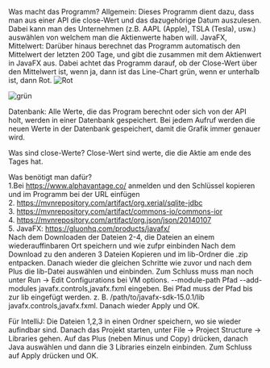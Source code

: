 Was macht das Programm?
Allgemein:
	Dieses Programm dient dazu, dass man aus einer API die close-Wert und das dazugehörige Datum auszulesen.
	Dabei kann man des Unternehmen (z.B. AAPL (Apple), TSLA (Tesla), usw.) auswählen von welchem man die Aktienwerte haben will. 
JavaFX, Mittelwert:
	Darüber hinaus berechnet das Programm automatisch den Mittelwert der letzten 200 Tage, und gibt die zusammen mit dem Aktienwert 
	in JavaFX aus. Dabei achtet das Programm darauf, ob der Close-Wert über den Mittelwert ist, wenn ja, dann ist das Line-Chart grün,
	wenn er unterhalb ist, dann Rot.
![Rot](https://user-images.githubusercontent.com/59961104/102930215-4d748180-449c-11eb-806c-0beabb635ea5.PNG)

![grün](https://user-images.githubusercontent.com/59961104/102930317-76951200-449c-11eb-83b1-160b030774e5.PNG)

Datenbank:
	Alle Werte, die das Program berechnt oder sich von der API holt, werden in einer Datenbank gespeichert. Bei jedem Aufruf werden die neuen
	Werte in der Datenbank gespeichert, damit die Grafik immer genauer wird. 

Was sind close-Werte?
	Close-Wert sind werte, die die Aktie am ende des Tages hat.

Was benötigt man dafür?</br>
	1.Bei https://www.alphavantage.co/ anmelden und den Schlüssel kopieren und im Programm bei der URL einfügen</br>
	2. https://mvnrepository.com/artifact/org.xerial/sqlite-jdbc</br>
	3. https://mvnrepository.com/artifact/commons-io/commons-ior</br>
	4. https://mvnrepository.com/artifact/org.json/json/20140107</br>
	5. JavaFX: https://gluonhq.com/products/javafx/</br>
		Nach dem Downloaden der Dateien 2-4, die Dateien an einem wiederauffinbaren Ort speichern und wie zufpr einbinden
		Nach dem Download zu den anderen 3 Dateien Kopieren und im lib-Ordner die .zip entpacken.
		Danach wieder die gleichen Schritte wie zuvor und nach dem Plus die lib-Datei auswählen und einbinden. Zum Schluss muss man noch unter Run -> Edit Configurations 		  bei VM options.
		--module-path Pfad --add-modules javafx.controls,javafx.fxml   eingeben. Bei Pfad muss der Pfad bis zur lib eingefügt werden.
		z. B. /path/to/javafx-sdk-15.0.1/lib javafx.controls,javafx.fxml. Danach wieder Apply und OK.

Für IntelliJ: 
	Die Dateien 1,2,3 in einen Ordner speichern, wo sie wieder aufindbar sind. Danach das Projekt starten, 
	unter File -> Project Structure -> Libraries gehen. Auf das Plus (neben Minus und Copy) drücken, 
	danach Java auswählen und dann die 3 Libraries einzeln einbinden. Zum Schluss auf Apply drücken und OK.

